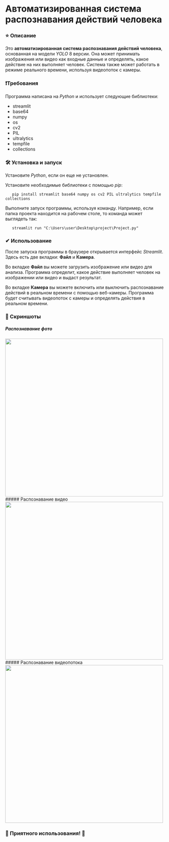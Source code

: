 # Автоматизированная система распознавания действий человека

### ⭐ Описание 
Это **автоматизированная система распознавания действий человека**, основанная на модели *YOLO* 8 версии. Она может принимать изображения или видео как входные данные и определять, какое действие на них выполняет человек. Система также может работать в режиме реального времени, используя видеопоток с камеры.

### ❗Требования
Программа написана на *Python* и использует следующие библиотеки:

- streamlit
- base64
- numpy
- os
- cv2
- PIL
- ultralytics
- tempfile
- collections

### 🛠️ Установка и запуск
Установите *Python*, если он еще не установлен.

Установите необходимые библиотеки с помощью *pip*:
```
   pip install streamlit base64 numpy os cv2 PIL ultralytics tempfile collections
```

Выполните запуск программы, используя команду.
Например, если папка проекта находится на рабочем столе, то команда может выглядеть так:
```
   streamlit run "C:\Users\user\Desktop\project\Project.py"
```

### ✔ Использование
После запуска программы в браузере открывается интерфейс *Streamlit*. Здесь есть две вкладки: **Файл** и **Камера**.

Во вкладке **Файл** вы можете загрузить изображение или видео для анализа. Программа определит, какое действие выполняет человек на изображении или видео и выдаст результат.

Во вкладке **Камера** вы можете включить или выключить распознавание действий в реальном времени с помощью веб-камеры. Программа будет считывать видеопоток с камеры и определять действия в реальном времени.

### 📸 Скриншоты
##### Распознавание фото
<img src="https://ibb.co/ncKphGm" width="500" height="500"/>
##### Распознавание видео
<img src="https://ibb.co/hMKMx73" width="500" height="500"/>
##### Распознавание видеопотока
<img src="https://ibb.co/RQnrxj3" width="500" height="500"/>

### 🚀 Приятного использования! 🤖